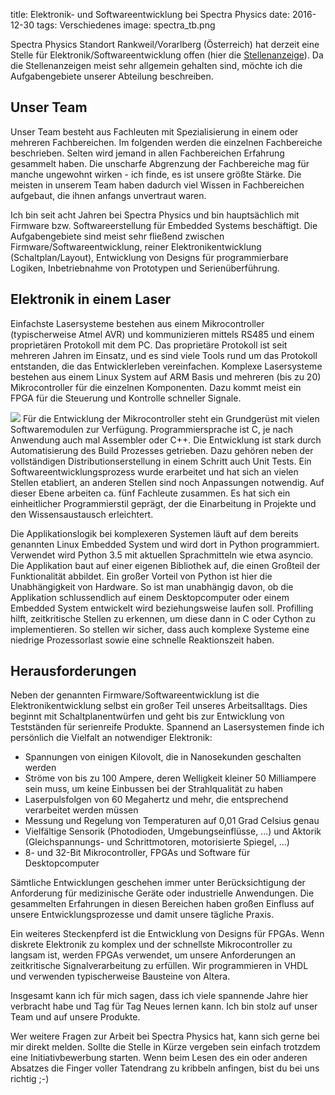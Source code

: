 title: Elektronik- und Softwareentwicklung bei Spectra Physics
date: 2016-12-30
tags: Verschiedenes
image: spectra_tb.png

Spectra Physics Standort Rankweil/Vorarlberg (Österreich) hat derzeit eine Stelle für Elektronik/Softwareentwicklung offen (hier die [Stellenanzeige](http://www.spectra-physics.com/company/rankweil-de/karriere/rankweil-karriere-elektronik-entwicklungsingenieur)). Da die Stellenanzeigen meist sehr allgemein gehalten sind, möchte ich die Aufgabengebiete unserer Abteilung beschreiben.

## Unser Team
Unser Team besteht aus Fachleuten mit Spezialisierung in einem oder mehreren Fachbereichen. Im folgenden werden die einzelnen Fachbereiche beschrieben. Selten wird jemand in allen Fachbereichen Erfahrung gesammelt haben. Die unscharfe Abgrenzung der Fachbereiche mag für manche ungewohnt wirken - ich finde, es ist unsere größte Stärke. Die meisten in unserem Team haben dadurch viel Wissen in Fachbereichen aufgebaut, die ihnen anfangs unvertraut waren.

Ich bin seit acht Jahren bei Spectra Physics und bin hauptsächlich mit Firmware bzw. Softwareerstellung für Embedded Systems beschäftigt. Die Aufgabengebiete sind meist sehr fließend zwischen Firmware/Softwareentwicklung, reiner Elektronikentwicklung (Schaltplan/Layout), Entwicklung von Designs für programmierbare Logiken, Inbetriebnahme von Prototypen und Serienüberführung.

## Elektronik in einem Laser
Einfachste Lasersysteme bestehen aus einem Mikrocontroller (typischerweise Atmel AVR) und kommunizieren mittels RS485 und einem proprietären Protokoll mit dem PC. Das proprietäre Protokoll ist seit mehreren Jahren im Einsatz, und es sind viele Tools rund um das Protokoll entstanden, die das Entwicklerleben vereinfachen. Komplexe Lasersysteme bestehen aus einem Linux System auf ARM Basis und mehreren (bis zu 20) Mikrocontroller für die einzelnen Komponenten. Dazu kommt meist ein FPGA für die Steuerung und Kontrolle schneller Signale.

<img src="{filename}spectra.png" class="pull-right">
Für die Entwicklung der Mikrocontroller steht ein Grundgerüst mit vielen Softwaremodulen zur Verfügung. Programmiersprache ist C, je nach Anwendung auch mal Assembler oder C++. Die Entwicklung ist stark durch Automatisierung des Build Prozesses getrieben. Dazu gehören neben der vollständigen Distributionserstellung in einem Schritt auch Unit Tests. Ein Softwareentwicklungsprozess wurde erarbeitet und hat sich an vielen Stellen etabliert, an anderen Stellen sind noch Anpassungen notwendig. Auf dieser Ebene arbeiten ca. fünf Fachleute zusammen. Es hat sich ein einheitlicher Programmierstil geprägt, der die Einarbeitung in Projekte und den Wissensaustausch erleichtert.

Die Applikationslogik bei komplexeren Systemen läuft auf dem bereits genannten Linux Embedded System und wird dort in Python programmiert. Verwendet wird Python 3.5 mit aktuellen Sprachmitteln wie etwa asyncio. Die Applikation baut auf einer eigenen Bibliothek auf, die einen Großteil der Funktionalität abbildet. Ein großer Vorteil von Python ist hier die Unabhängigkeit von Hardware. So ist man unabhängig davon, ob die Applikation schlussendlich auf einem Desktopcomputer oder einem Embedded System entwickelt wird beziehungsweise laufen soll. Profilling hilft, zeitkritische Stellen zu erkennen, um diese dann in C oder Cython zu implementieren. So stellen wir sicher, dass auch komplexe Systeme eine niedrige Prozessorlast sowie eine schnelle Reaktionszeit haben.

## Herausforderungen
Neben der genannten Firmware/Softwareentwicklung ist die Elektronikentwicklung selbst ein großer Teil unseres Arbeitsalltags. Dies beginnt mit Schaltplanentwürfen und geht bis zur Entwicklung von Testständen für serienreife Produkte. Spannend an Lasersystemen finde ich persönlich die Vielfalt an notwendiger Elektronik:

* Spannungen von einigen Kilovolt, die in Nanosekunden geschalten werden
* Ströme von bis zu 100 Ampere, deren Welligkeit kleiner 50 Milliampere sein muss, um keine Einbussen bei der Strahlqualität zu haben
* Laserpulsfolgen von 60 Megahertz und mehr, die entsprechend verarbeitet werden müssen
* Messung und Regelung von Temperaturen auf 0,01 Grad Celsius genau
* Vielfältige Sensorik (Photodioden, Umgebungseinflüsse, ...) und Aktorik (Gleichspannungs- und Schrittmotoren, motorisierte Spiegel, ...)
* 8- und 32-Bit Mikrocontroller, FPGAs und Software für Desktopcomputer

Sämtliche Entwicklungen geschehen immer unter Berücksichtigung der Anforderung für medizinische Geräte oder industrielle Anwendungen. Die gesammelten Erfahrungen in diesen Bereichen haben großen Einfluss auf unsere Entwicklungsprozesse und damit unsere tägliche Praxis.

Ein weiteres Steckenpferd ist die Entwicklung von Designs für FPGAs. Wenn diskrete Elektronik zu komplex und der schnellste Mikrocontroller zu langsam ist, werden FPGAs verwendet, um unsere Anforderungen an zeitkritische Signalverarbeitung zu erfüllen. Wir programmieren in VHDL und verwenden typischerweise Bausteine von Altera.

Insgesamt kann ich für mich sagen, dass ich viele spannende Jahre hier verbracht habe und Tag für Tag Neues lernen kann. Ich bin stolz auf unser Team und auf unsere Produkte.

Wer weitere Fragen zur Arbeit bei Spectra Physics hat, kann sich gerne bei mir direkt melden. Sollte die Stelle in Kürze vergeben sein einfach trotzdem eine Initiativbewerbung starten. Wenn beim Lesen des ein oder anderen Absatzes die Finger voller Tatendrang zu kribbeln anfingen, bist du bei uns richtig ;-)
